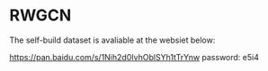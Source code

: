 # RWGCN

The self-build dataset is avaliable at the websiet below: 

https://pan.baidu.com/s/1Nih2d0IvhOblSYh1tTrYnw 
password: e5i4
